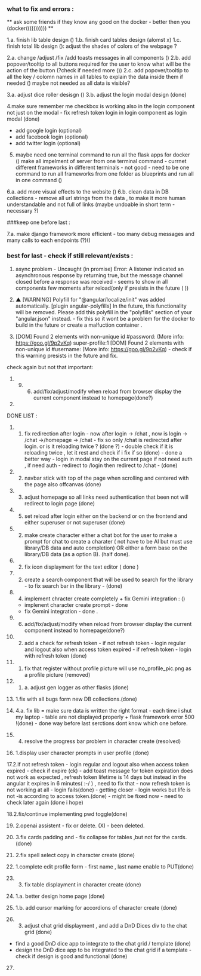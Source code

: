 ### what to fix and errors : 
   ** ask some friends if they know any good on the docker - better then you (docker((((()))))) ** 


   1.a. finish lib table design ()
   1.b. finish card tables design (alomst x)
   1.c. finish total lib design (): 
      adjust the shades of colors of the webpage ? 

   2.a. change /adjust /fix /add toasts messages in all components ()
   2.b. add popover/tooltip to all buttons required for the user to know what will be the action of the button (?check if needed more ())
   2.c. add popover/tooltip to all the key / colomn names in all tables to explain the data inside them if needed  () maybe not needed as all data is visible? 

   3.a. adjust dice roller desisgn ()
   3.b. adjust the login modal design (done)

   4.make sure remember me checkbox is working also in the login component not just on the modal - fix refresh token login in login component as login modal (done) 
   - add google login (optional)
   - add facebook login (optional)
   - add twitter login (optional)

   5. maybe need one terminal command to run all the flask apps for docker ()
      make all impelment of server from one terminal command - currnet different frameworks in different terminals - not good - need to be one command to run all frameworks from one folder as blueprints and run all in one command () 

   6.a. add more visual effects to the website ()
   6.b. clean data in DB collections - remove all url strings from the data , to make it more human understandable and not full of links (maybe undoable in short term - necessary ?)


###keep one before last : 

   7.a. make django framework more efficient - too many debug messages and many calls to each endpoints (?)()
   <!-- 7. b. change toast messages if error so toast contect "wrong action" or "wrong data" or "wrong username or password" or "wrong email or password" or "wrong username or email" or "wrong username or email or password" or "wrong username or email or password or address" or "wrong username or email or password or address or birthdate" or "wrong username or email or password or address or birthdate or first name or last name" or "wrong username or email or password or address or birthdate or first name or last name or profile picture" , if success toast message "action done successfully" or "data saved successfully" or "username or password correct" or "email or password correct" or "username or email correct" or "username or email or password correct" or "username or email or password or address correct" or "username or email or password or address or birthdate correct" or "username or email or password or address or birthdate or first name or last name correct" or "username or email or password or address or birthdate or first name or last name or profile picture correct" () -->

### best for last - check if still relevant/exists : 
1. async problem - Uncaught (in promise) Error: A listener indicated an asynchronous response by returning true, but the message channel closed before a response was received - seems to show in all components few moments after reload(only if presists in the future ( )) 

2.  ▲ [WARNING] Polyfill for "@angular/localize/init" was added automatically. [plugin angular-polyfills]
            In the future, this functionality will be removed. Please add this polyfill in the "polyfills" section of your "angular.json" instead. - fix this so it wont be a problem for the docker to build in the future or create a malfuction container .


3. [DOM] Found 2 elements with non-unique id #password: (More info: https://goo.gl/9p2vKq) 
   super-profile:1 [DOM] Found 2 elements with non-unique id #username: (More info: https://goo.gl/9p2vKq)  - check if this warning presists in the future and fix.

check again but not that important: 
1. 9. 6. add/fix/adjust/modify when reload from browser display the current component instead to homepage(done?)
2. 

DONE LIST : 

1. 1. fix redirection after login - now after login -> /chat , now is login -> /chat ->/homepage -> /chat - fix so only /chat is redirected after login. or is it reloading twice ? (done ?) - double check if it is reloading twice , let it rest and check if i fix if so (done) - done a better way - login in modal stay on the current page if not need auth , if need auth - redirect to /login then redirect to /chat - (done)

2. 2. navbar stick with top of the page when scrolling and centered with the page also offcanvas (done) 

3. 3. adjust homepage so all links need authentication that been not will redirect to login page (done)

4. 5. set reload after login either on the backend or on the frontend and either superuser or not superuser (done)

5. 2. make create character either a chat bot for the user to make a prompt for chat to create a charater ( not have to be AI but must use library/DB data and auto completion) OR either a form base on the library/DB data (as a option B). (half done).

6. 2. fix icon displayment for the text editor ( done )

7. 2. create a search component that will be used to search for the library - to fix search bar in the library - (done)

8. 4. implement chracter create completely + fix Gemini integration : ()
   - implenent character create prompt - done
   - fix Gemini integration - done .

9. 6. add/fix/adjust/modify when reload from browser display the current component instead to homepage(done?)

10. 2. add a check for refresh token - if not refresh token - login regular and logout also when access token expired - if refresh token - login with refresh token (done)

11. 1. fix that register without profile picture will use no_profile_pic.png as a profile picture (removed)

12. 1. a. adjust gen logger as other flasks (done)

13. 1.fix with all bugs form new DB collections.(done)

14. 4.a. fix lib = make sure data is written the right format - each time i shut my laptop - table are not displayed properly + flask framework error 500 !(done) - done way before last serctions dont know which one before.

15. 4. resolve the progress bar problem in character create (resolved)

16. 1.display user character prompts in user profile (done)

17.2.if not refresh token - login regular and logout also when access token expired - check if expire (ck) - add toast message for token expiration does not work as expected , refresh token lifetime is 14 days but instead in the angular it expires in 6 minutes( :-/ ) , need to fix that - now refresh token is not working at all - login fails(done) - getting closer - login works but life is not -is according to access token.(done) - might be fixed now - need to check later again (done i hope)

18.2.fix/continue implementing pwd toggle(done)

19. 2.openai assistent - fix or delete. (X) - been deleted.

20. 3.fix cards padding and - fix collapse for tables ,but not for the cards. (done)

21. 2.fix spell select copy in character create (done)

22. 1.complete edit profile form - first name , last name enable to PUT(done)

23. 3. fix table displayment in character create (done)

24. 1.a. better design home page (done)

25. 1.b. add cursor marking for accordions of character create (done)

26.   3. adjust chat grid displayment , and add a DnD Dices div to the chat grid (done)
   - find a good DnD dice app to integrate to the chat grid / template (done)
   - design the DnD dice app to be integrated to the chat grid if a template - check if design is good and functional (done)

27.

